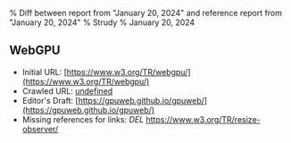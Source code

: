 % Diff between report from "January 20, 2024" and reference report from "January 20, 2024"
% Strudy
% January 20, 2024

## WebGPU

- Initial URL: [https://www.w3.org/TR/webgpu/](https://www.w3.org/TR/webgpu/)
- Crawled URL: [undefined](undefined)
- Editor's Draft: [https://gpuweb.github.io/gpuweb/](https://gpuweb.github.io/gpuweb/)
- Missing references for links: *DEL* https://www.w3.org/TR/resize-observer/



